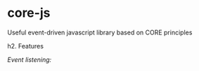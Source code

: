 core-js
=======

Useful event-driven javascript library based on CORE principles

h2. Features

*Event listening:*

<blockquote>
<script src="core.js"></<script>

var ExampleNamespace = { };

ExampleNamespace.obj1 = {
    method1: function() {
        Core.CatchEvent(Event.DOM.Init);
        console.log('DOM Init catch');
    }
}

Core.processNamespace(ExampleNamespace);

</blockquote>

*Listen many events:*

<blockquote>
<script src="core.js"></<script>

var ExampleNamespace = { };

ExampleNamespace.obj1 = {
    method1: function() {
        var e = Core.CatchEvent(Event.DOM.Init, Event.Window.Scroll);
        if(e instanceof Event.DOM.Init) {
            console.log('DOM Init catch');
        }
        if(e instanceof Event.Window.Scroll) {
            console.log('Window Scroll catch');
        }
    }
}

Core.processNamespace(ExampleNamespace);

</blockquote>

*Fire event*

<blockquote>
<script src="core.js"></<script>

// Create namespace in special object Event
Event.ExampleNamespace = { };

Event.ExampleNamespace.obj1 = {
    event1: new Core.EventPoint,
    event2: new Core.EventPoint
};

...

new Event.ExampleNamespace.obj1();
new Event.ExampleNamespace.obj1({prop1: 'aaa', prop2: 'bbb'});

</script>

</blockquote>

